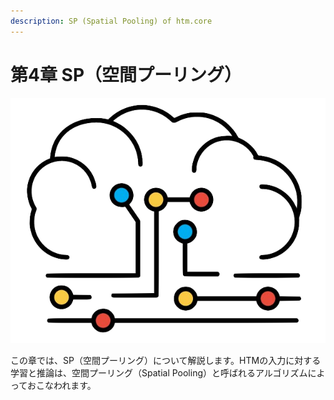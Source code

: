 ```yaml
---
description: SP (Spatial Pooling) of htm.core
---
```


# 第4章 SP（空間プーリング）

![Capter-4](../.gitbook/assets/chapter-4.png)

この章では、SP（空間プーリング）について解説します。HTMの入力に対する学習と推論は、空間プーリング（Spatial Pooling）と呼ばれるアルゴリズムによっておこなわれます。

